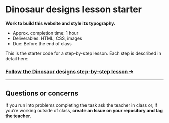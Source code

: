 # Dinosaur designs lesson starter

**Work to build this website and style its typography.**

- Approx. completion time: 1 hour
- Deliverables: HTML, CSS, images
- Due: Before the end of class

This is the starter code for a step-by-step lesson. Each step is described in detail here:

### [**Follow the Dinosaur designs step-by-step lesson ➔**](http://learn-the-web.algonquindesign.ca/courses/web-dev-1/dinosaur-designs/)

---

## Questions or concerns

If you run into problems completing the task ask the teacher in class or, if you’re working outside of class, **create an Issue on your repository and tag the teacher**.
